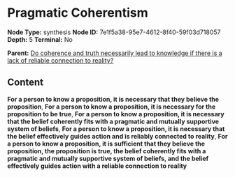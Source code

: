 # Pragmatic Coherentism

**Node Type:** synthesis
**Node ID:** 7e1f5a38-95e7-4612-8f40-59f03d718057
**Depth:** 5
**Terminal:** No

**Parent:** [Do coherence and truth necessarily lead to knowledge if there is a lack of reliable connection to reality?](do-coherence-and-truth-necessarily-lead-to-knowledge-if-there-is-a-lack-of-reliable-connection-to-reality-antithesis-52937279-53b5-48de-976e-37a30d287561.md)

## Content

**For a person to know a proposition, it is necessary that they believe the proposition**, **For a person to know a proposition, it is necessary for the proposition to be true**, **For a person to know a proposition, it is necessary that the belief coherently fits with a pragmatic and mutually supportive system of beliefs**, **For a person to know a proposition, it is necessary that the belief effectively guides action and is reliably connected to reality**, **For a person to know a proposition, it is sufficient that they believe the proposition, the proposition is true, the belief coherently fits with a pragmatic and mutually supportive system of beliefs, and the belief effectively guides action with a reliable connection to reality**
